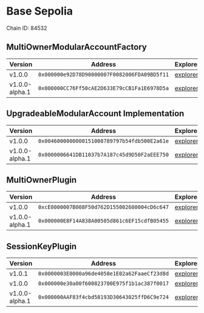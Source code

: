 # Base Sepolia

Chain ID: 84532

## MultiOwnerModularAccountFactory

| Version        | Address                                      | Explorer                                                                                    | Salt                                                                 | Run                                                           |
| -------------- | -------------------------------------------- | ------------------------------------------------------------------------------------------- | -------------------------------------------------------------------- | ------------------------------------------------------------- |
| v1.0.0         | `0x000000e92D78D90000007F0082006FDA09BD5f11` | [explorer](https://sepolia.basescan.org/address/0x000000e92D78D90000007F0082006FDA09BD5f11) | `0x5db157a188f31855e74efff3`                                         | [run](../../broadcast/Deploy.s.sol/84532/run-1707339039.json) |
| v1.0.0-alpha.1 | `0x000000CC76Ff50cAE2D633E79cCB1Fa1E6978D5a` | [explorer](https://sepolia.basescan.org/address/0x000000CC76Ff50cAE2D633E79cCB1Fa1E6978D5a) | `0x4e59b44847b379578588920ca78fbf26c0b4956cf030bee888e68000006b232d` | [run](../../broadcast/Deploy.s.sol/84532/run-1706829406.json) |

## UpgradeableModularAccount Implementation

| Version        | Address                                      | Explorer                                                                                    | Salt                                                                 | Run                                                           |
| -------------- | -------------------------------------------- | ------------------------------------------------------------------------------------------- | -------------------------------------------------------------------- | ------------------------------------------------------------- |
| v1.0.0         | `0x0046000000000151008789797b54fdb500E2a61e` | [explorer](https://sepolia.basescan.org/address/0x0046000000000151008789797b54fdb500E2a61e) | `0x3249843e32cfdd3724630092`                                         | [run](../../broadcast/Deploy.s.sol/84532/run-1707339039.json) |
| v1.0.0-alpha.1 | `0x0000006641DB11037b7A187c45d9D50F2aEEE750` | [explorer](https://sepolia.basescan.org/address/0x0000006641DB11037b7A187c45d9D50F2aEEE750) | `0x4e59b44847b379578588920ca78fbf26c0b4956c94215d344a5800000025f1da` | [run](../../broadcast/Deploy.s.sol/84532/run-1706829406.json) |

## MultiOwnerPlugin

| Version        | Address                                      | Explorer                                                                                    | Salt                                                                 | Run                                                           |
| -------------- | -------------------------------------------- | ------------------------------------------------------------------------------------------- | -------------------------------------------------------------------- | ------------------------------------------------------------- |
| v1.0.0         | `0xcE0000007B008F50d762D155002600004cD6c647` | [explorer](https://sepolia.basescan.org/address/0xcE0000007B008F50d762D155002600004cD6c647) | `0x9292f6fd68967e13eda2502d`                                         | [run](../../broadcast/Deploy.s.sol/84532/run-1707339039.json) |
| v1.0.0-alpha.1 | `0x000000E8F14A838A00505d861c6EF15cdfB05455` | [explorer](https://sepolia.basescan.org/address/0x000000E8F14A838A00505d861c6EF15cdfB05455) | `0x4e59b44847b379578588920ca78fbf26c0b4956caf82b75fdc696800005a6250` | [run](../../broadcast/Deploy.s.sol/84532/run-1706829406.json) |

## SessionKeyPlugin

| Version        | Address                                      | Explorer                                                                                    | Salt                                                                 | Run                                                           |
| -------------- | -------------------------------------------- | ------------------------------------------------------------------------------------------- | -------------------------------------------------------------------- | ------------------------------------------------------------- |
| v1.0.1         | `0x0000003E0000a96de4058e1E02a62FaaeCf23d8d` | [explorer](https://sepolia.basescan.org/address/0x0000003E0000a96de4058e1E02a62FaaeCf23d8d) | `0x4e59b44847b379578588920ca78fbf26c0b4956c1689983b8c7f38000288670c` | [run](../../broadcast/Deploy.s.sol/84532/run-1708463434.json) |
| v1.0.0         | `0x000000e30a00f600823700E975f1b1ac387f0017` | [explorer](https://sepolia.basescan.org/address/0x000000e30a00f600823700E975f1b1ac387f0017) | `0x27f40fd3b6cb45339dbcecac`                                         | [run](../../broadcast/Deploy.s.sol/84532/run-1707339039.json) |
| v1.0.0-alpha.1 | `0x000000AAF83f4cbd58193D30643025ffD6C9e724` | [explorer](https://sepolia.basescan.org/address/0x000000AAF83f4cbd58193D30643025ffD6C9e724) | `0x4e59b44847b379578588920ca78fbf26c0b4956cf3b65a380cd6110000b01942` | [run](../../broadcast/Deploy.s.sol/84532/run-1706829406.json) |
